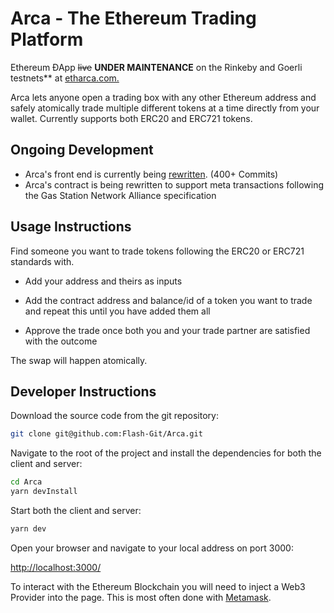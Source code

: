 # Arca - The Ethereum Trading Platform

Ethereum ÐApp ~~live~~ **UNDER MAINTENANCE** on the Rinkeby and Goerli testnets** at [etharca.com.](https://etharca.com)

Arca lets anyone open a trading box with any other Ethereum address and safely atomically trade multiple different tokens at a time directly from your wallet.
Currently supports both ERC20 and ERC721 tokens.

## Ongoing Development

- Arca's front end is currently being [rewritten](https://github.com/Flash-Git/Arca/tree/hooks). (400+ Commits)
- Arca's contract is being rewritten to support meta transactions following the Gas Station Network Alliance specification

## Usage Instructions

Find someone you want to trade tokens following the ERC20 or ERC721 standards with.

- Add your address and theirs as inputs

- Add the contract address and balance/id of a token you want to trade and repeat this until you have added them all

- Approve the trade once both you and your trade partner are satisfied with the outcome

The swap will happen atomically.

## Developer Instructions

Download the source code from the git repository:

```bash
git clone git@github.com:Flash-Git/Arca.git
```

Navigate to the root of the project and install the dependencies for both the client and server:

```bash
cd Arca
yarn devInstall
```

Start both the client and server:

```bash
yarn dev
```

Open your browser and navigate to your local address on port 3000:

<http://localhost:3000/>

To interact with the Ethereum Blockchain you will need to inject a Web3 Provider into the page. This is most often done with [Metamask](https://metamask.io/download.html).
